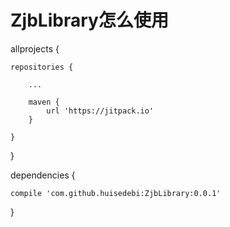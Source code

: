 # ZjbLibrary怎么使用
allprojects {

	repositories {
	
		...
		
		maven {
			url 'https://jitpack.io' 
		}
		
	}
	
}



dependencies {

	compile 'com.github.huisedebi:ZjbLibrary:0.0.1'
	
}

